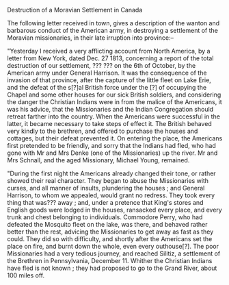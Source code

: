 Destruction of a Moravian Settlement  in Canada The following letter received in town, gives a description of the wanton and barbarous conduct of the American army, in destroying a settlement of the Moravian missionaries, in their late irruption into province:–"Yesterday I received a very afflicting account from North America, by a letter from New York, dated Dec. 27 1813, concerning a report of the total destruction of our settlement, ??? ??? on the 6th of October, by the American army under General Harrison. It was the consequence of the invasion of that province, after the capture of the little fleet on Lake Erie, and the defeat of the s[?]al British force under the [?] of occupying the Chapel and some other houses for our sick British soldiers, and considering the danger the Christian Indians were in from the malice of the Americans, it was his advice, that the Missionaries and the Indian Congregation should retreat farther into the country. When the Americans were successful in the latter, it became necessary to take steps of effect it. The British behaved very kindly to the brethren, and offered to purchase the houses and cottages, but their defeat prevented it. On entering the place, the Americans first pretended to be friendly, and sorry that the Indians had fled, who had gone with Mr and Mrs Denke (one of the Missionaries) up the river. Mr and Mrs Schnall, and the aged Missionary, Michael Young, remained."During the first night the Americans already changed their tone, or rather showed their real character. They began to abuse the Missionaries with curses, and all manner of insults, plundering the houses ; and General Harrison, to whom we appealed, would grant no redress. They took every thing that was??? away ; and, under a pretence that King's stores and English goods were lodged in the houses, ransacked every place, and every trunk and chest belonging to individuals. Commodore Perry, who had defeated the Mosquito fleet on the lake, was there, and behaved rather better than the rest, advicing the Missionaries to get away as fast as they could. They did so with difficulty, and shortly after the Americans set the place on fire, and burnt down the whole, even every outhouse[?]. The poor Missionaries had a very tedious journey, and reached Silitiz, a settlement of the Brethren in Pennsylvania, December 11. Whither the Christian Indians have fled is not known ; they had proposed to go to the Grand River, about 100 miles off.